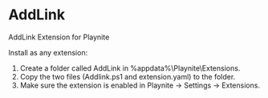 # AddLink
AddLink Extension for Playnite

Install as any extension:
1. Create a folder called AddLink in %appdata%\Playnite\Extensions.
2. Copy the two files (Addlink.ps1 and extension.yaml) to the folder.
3. Make sure the extension is enabled in Playnite -> Settings -> Extensions.
